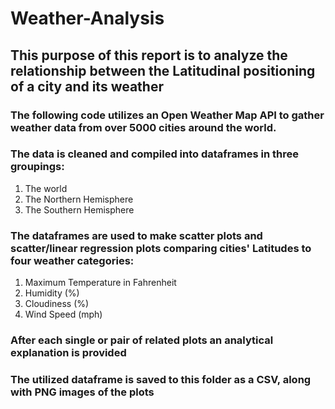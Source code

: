 # Weather-Analysis

## This purpose of this report is to analyze the relationship between the Latitudinal positioning of a city and its weather

### The following code utilizes an Open Weather Map API to gather weather data from over 5000 cities around the world.

### The data is cleaned and compiled into dataframes in three groupings:
1. The world
2. The Northern Hemisphere
3. The Southern Hemisphere

### The dataframes are used to make scatter plots and scatter/linear regression plots comparing cities' Latitudes to four weather categories:
1. Maximum Temperature in Fahrenheit
2. Humidity (%)
3. Cloudiness (%)
4. Wind Speed (mph)

### After each single or pair of related plots an analytical explanation is provided

### The utilized dataframe is saved to this folder as a CSV, along with PNG images of the plots